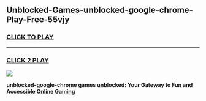 
## Unblocked-Games-unblocked-google-chrome-Play-Free-55vjy
<h3>
<a href="https://premium76.site?title=unblocked-google-chrome&ref=18A1">CLICK TO PLAY</a></h3>
<hr>

<h3>
<a href="https://premium76.site?title=unblocked-google-chrome&ref=18A1">CLICK 2 PLAY</a>
  
</h3>

<a href="https://premium76.site?title=unblocked-google-chrome&ref=18A1"><img src="https://clearcache.store/games.png"></a>


**unblocked-google-chrome games unblocked: Your Gateway to Fun and Accessible Online Gaming**
